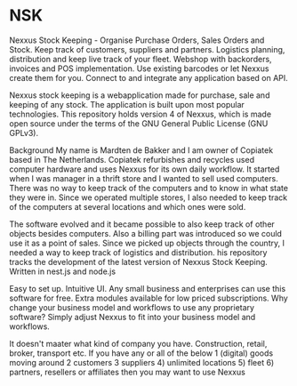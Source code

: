 # NSK
Nexxus Stock Keeping - Organise Purchase Orders, Sales Orders and Stock. Keep track of customers, suppliers and partners. Logistics planning, distribution and keep live track of your fleet. Webshop with backorders, invoices and POS implementation. Use existing barcodes or let Nexxus create them for you. Connect to and integrate any application based on API.

Nexxus stock keeping is a webapplication made for purchase, sale and keeping of any stock. The application is built upon most popular technologies. 
This repository holds version 4 of Nexxus, which is made open source under the terms of the GNU General Public License (GNU GPLv3).

Background
My name is Mardten de Bakker and I am owner of Copiatek based in The Netherlands. Copiatek refurbishes and recycles used computer hardware and uses Nexxus for its own daily workflow. It started when I was manager in a thrift store and I wanted to sell used computers. There was no way to keep track of the computers and to know in what state they were in. Since we operated multiple stores, I also needed to keep track of the computers at several locations and which ones were sold.

The software evolved and it became possible to also keep track of other objects besides computers. Also a billing part was introduced so we could use it as a point of sales. Since we picked up objects through the country, I needed a way to keep track of logistics and distribution. 
his repository tracks the development of the latest version of Nexxus Stock Keeping. Written in nest.js and node.js

Easy to set up. Intuitive UI. Any small business and enterprises can use this software for free. Extra modules available for low priced subscriptions. 
Why change your business model and workflows to use any proprietary software? 
Simply adjust Nexxus to fit into your business model and workflows.

It doesn't maater what kind of company you have. Construction, retail, broker, transport etc. 
If you have any or all of the below
1 (digital) goods moving around 
2 customers 
3 suppliers
4) unlimited locations
5) fleet
6) partners, resellers or affiliates
then you may want to use Nexxus

